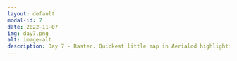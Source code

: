 ```yaml
---
layout: default
modal-id: 7
date: 2022-11-07
img: day7.png
alt: image-alt
description: Day 7 - Raster. Quickest little map in Aerialod highlighting elevation in Trinidad!
---
```

